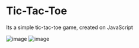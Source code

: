 # Tic-Tac-Toe

Its a simple tic-tac-toe game, created on JavaScript

![image](https://user-images.githubusercontent.com/107371867/179334525-5b962764-d156-489c-9cae-e1a81fe7e1ba.png)
![image](https://user-images.githubusercontent.com/107371867/179334540-f2fbdf63-1d0e-479a-89cf-0952cc483a30.png)
